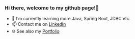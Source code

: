 ### Hi there, welcome to my github page!👋


- 🌱 I’m currently learning more Java, Spring Boot, JDBC etc.
- 📫 Contact me on <a href="https://www.linkedin.com/in/elmer-volgers-67729614a/">LinkedIn</a>
- 🌐 See also my <a href="https://portfolio-elmervolgers.netlify.app/">Portfolio</a>
